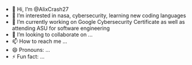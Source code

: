 - 👋 Hi, I’m @AlixCrash27
- 👀 I’m interested in nasa, cybersecurity, learning new coding languages
- 🌱 I’m currently working on Google Cybersecurity Certificate as well as attending ASU for software engineering
- 💞️ I’m looking to collaborate on ...
- 📫 How to reach me ...
- 😄 Pronouns: ...
- ⚡ Fun fact: ...

<!---
AlixCrash27/AlixCrash27 is a ✨ special ✨ repository because its `README.md` (this file) appears on your GitHub profile.
You can click the Preview link to take a look at your changes.
--->
